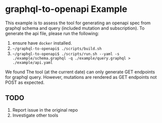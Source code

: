 # graphql-to-openapi Example
This example is to assess the tool for generating an openapi spec from graphql schema and query (included mutation and subscription).
To generate the api file, please run the following:
1. ensure have `docker` installed.
2. `~/graphql-to-openapi$ ./scripts/build.sh`
3. `~/graphql-to-openapi$ ./scripts/run.sh --yaml -s ./example/schema.graphql -q ./example/query.graphql > ./example/api.yaml`

We found The tool (at the current date) can only generate GET endpoints for graphql query. 
However, mutations are rendered as GET endpoints not POST as expected. 

## TODO 
1. Report issue in the original repo
2. Investigate other tools